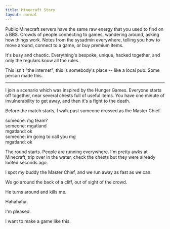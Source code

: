 ```yaml
---
title: Minecraft Story
layout: normal
---
```


Public Minecraft servers have the same raw energy that you used to find on a BBS. Crowds of people connecting to games, wandering around, asking how things work. Notes from the sysadmin everywhere, telling you how to move around, connect to a game, or buy premium items.

It's busy and chaotic. Everything's bespoke, unique, hacked together, and only the regulars know all the rules.

This isn't "the internet", this is somebody's place -- like a local pub. Some person made this.

* * *

I join a scenario which was inspired by the Hunger Games. Everyone starts off together, near several chests full of useful items. You have one minute of invulnerability to get away, and then it's a fight to the death.

Before the match starts, I walk past someone dressed as the Master Chief.

someone: mg team?  
someone: mgatland  
mgatland: ok  
someone: im going to call you mg  
mgatland: ok

The round starts. People are running everywhere. I'm pretty awks at Minecraft, trip over in the water, check the chests but they were already looted seconds ago.

I spot my buddy the Master Chief, and we run away as fast as we can.

We go around the back of a cliff, out of sight of the crowd.

He turns around and kills me.

Hahahaha.

I'm pleased.

I want to make a game like this.
